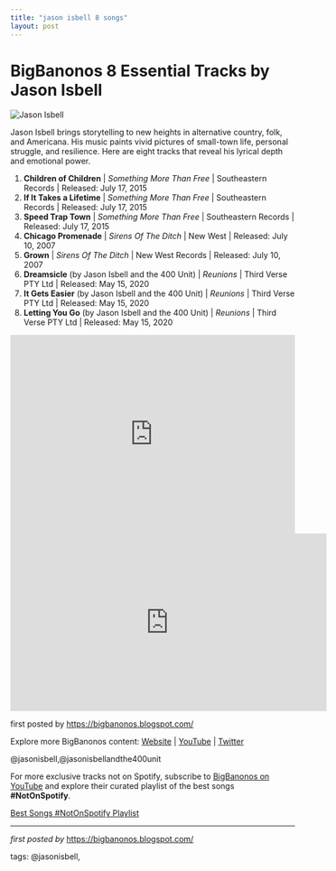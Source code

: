 ```yaml
---
title: "jason isbell 8 songs"
layout: post
---
```

<h1>BigBanonos 8 Essential Tracks by Jason Isbell</h1>
<img src="https://bunny-wp-pullzone-5vqgtgkbhi.b-cdn.net/wp-content/uploads/2023/04/Jason-Isbell-600x534.jpg?theia_smart_thumbnails_file_version=2" alt="Jason Isbell"> <p>Jason Isbell brings storytelling to new heights in alternative country, folk, and Americana. His music paints vivid pictures of small-town life, personal struggle, and resilience. Here are eight tracks that reveal his lyrical depth and emotional power.</p> <ol> <li><strong>Children of Children</strong> | <em>Something More Than Free</em> | Southeastern Records | Released: July 17, 2015</li> <li><strong>If It Takes a Lifetime</strong> | <em>Something More Than Free</em> | Southeastern Records | Released: July 17, 2015</li> <li><strong>Speed Trap Town</strong> | <em>Something More Than Free</em> | Southeastern Records | Released: July 17, 2015</li> <li><strong>Chicago Promenade</strong> | <em>Sirens Of The Ditch</em> | New West | Released: July 10, 2007</li> <li><strong>Grown</strong> | <em>Sirens Of The Ditch</em> | New West Records | Released: July 10, 2007</li> <li><strong>Dreamsicle</strong> (by Jason Isbell and the 400 Unit) | <em>Reunions</em> | Third Verse PTY Ltd | Released: May 15, 2020</li> <li><strong>It Gets Easier</strong> (by Jason Isbell and the 400 Unit) | <em>Reunions</em> | Third Verse PTY Ltd | Released: May 15, 2020</li> <li><strong>Letting You Go</strong> (by Jason Isbell and the 400 Unit) | <em>Reunions</em> | Third Verse PTY Ltd | Released: May 15, 2020</li>
</ol> <div> <iframe src="https://open.spotify.com/embed/playlist/7lIAYi7OkPKQbqUQ3uiSSW?utm_source=generator" width="100%" height="352" frameborder="0" allowfullscreen="" allow="autoplay; clipboard-write; encrypted-media; fullscreen; picture-in-picture" loading="lazy"></iframe>
</div> <iframe allow="accelerometer; autoplay; encrypted-media; gyroscope; picture-in-picture" allowfullscreen="" frameborder="0" height="315" src="https://www.youtube.com/embed/videoseries?list=PLtuNtuTatqI04F_Lzb2MihIdfTomWmaKB" width="560"></iframe> <p>first posted by <a href="https://bigbanonos.blogspot.com/">https://bigbanonos.blogspot.com/</a></p> <div> <p>Explore more BigBanonos content: <a href="https://bigbanonos.blogspot.com/">Website</a> | <a href="https://www.youtube.com/@BigBanonos">YouTube</a> | <a href="https://x.com/bigbanonos">Twitter</a></p>
</div> <!-- Tags -->
<p>@jasonisbell,@jasonisbellandthe400unit</p>


<!--Subscribe and Playlist Links-->
<div>
    <p>For more exclusive tracks not on Spotify, subscribe to <a href="https://www.youtube.com/@BigBanonos" target="_blank">BigBanonos on YouTube</a> and explore their curated playlist of the best songs <strong>#NotOnSpotify</strong>.</p>
    <p><a href="https://www.youtube.com/playlist?list=PLtuNtuTatqI0kFahUCbtbfenC_ET5O_tr" target="_blank">Best Songs #NotOnSpotify Playlist<br /></a></p></div>

<hr />

<p><em>first posted by</em> <a href="https://bigbanonos.blogspot.com/" rel="noopener" target="_new">https://bigbanonos.blogspot.com/</a></p>

<p>tags: @jasonisbell,</p>
